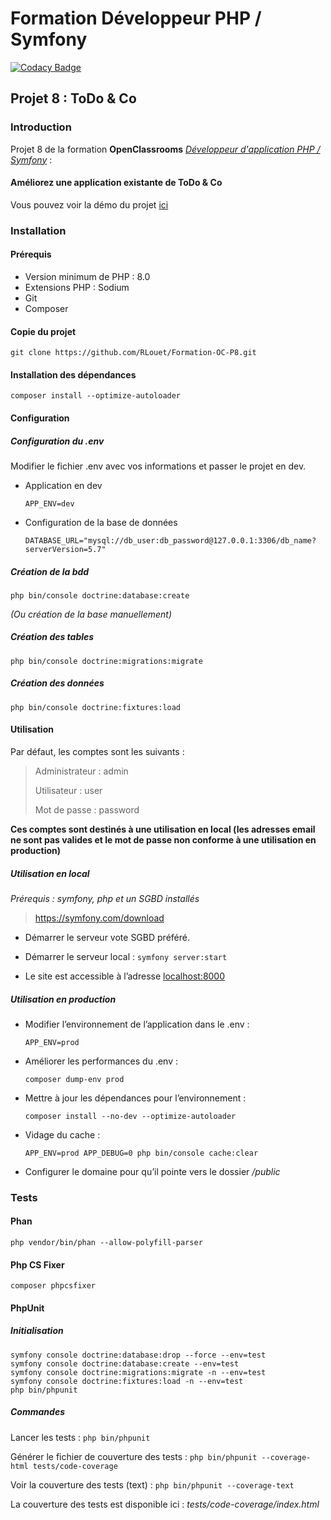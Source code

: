 # Formation Développeur PHP / Symfony
[![Codacy Badge](https://app.codacy.com/project/badge/Grade/c97b12733e3244aea0bad56e468600b3)](https://www.codacy.com/gh/RLouet/Formation-OC-P8/dashboard?utm_source=github.com&amp;utm_medium=referral&amp;utm_content=RLouet/Formation-OC-P8&amp;utm_campaign=Badge_Grade)

## Projet 8 : ToDo & Co

### Introduction
Projet 8 de la formation **OpenClassrooms** [*Développeur d'application PHP / Symfony*](https://openclassrooms.com/fr/paths/59-developpeur-dapplication-php-symfony) :

#### Améliorez une application existante de ToDo & Co

Vous pouvez voir la démo du projet [ici](https://todo-and-co.romainlouet.fr/)

### Installation

#### Prérequis
*   Version minimum de PHP : 8.0
*   Extensions PHP : Sodium
*   Git
*   Composer

#### Copie du projet
`git clone https://github.com/RLouet/Formation-OC-P8.git`

#### Installation des dépendances
`composer install --optimize-autoloader`

#### Configuration

##### Configuration du .env
Modifier le fichier .env avec vos informations et passer le projet en dev.
*   Application en dev

    `APP_ENV=dev`

*   Configuration de la base de données

    `DATABASE_URL="mysql://db_user:db_password@127.0.0.1:3306/db_name?serverVersion=5.7"`

##### Création de la bdd
`php bin/console doctrine:database:create`

*(Ou création de la base manuellement)*

##### Création des tables

`php bin/console doctrine:migrations:migrate`

##### Création des données
`php bin/console doctrine:fixtures:load`

#### Utilisation
Par défaut, les comptes sont les suivants :

> Administrateur : admin
> 
> Utilisateur : user
>
> Mot de passe : password

**Ces comptes sont destinés à une utilisation en local (les adresses email ne sont pas valides et le mot de passe non conforme à une utilisation en production)**

##### Utilisation en local
*Prérequis : symfony, php et un SGBD installés*
> https://symfony.com/download
*   Démarrer le serveur vote SGBD préféré.

*   Démarrer le serveur local :
`symfony server:start`

*   Le site est accessible à l’adresse <localhost:8000>

##### Utilisation en production
*   Modifier l’environnement de l’application dans le .env :

    `APP_ENV=prod`

*   Améliorer les performances du .env :

    `composer dump-env prod`

*   Mettre à jour les dépendances pour l’environnement :

    `composer install --no-dev --optimize-autoloader`

*   Vidage du cache :

    `APP_ENV=prod APP_DEBUG=0 php bin/console cache:clear`

*   Configurer le domaine pour qu’il pointe vers le dossier */public*

### Tests

#### Phan

`php vendor/bin/phan --allow-polyfill-parser`

#### Php CS Fixer

`composer phpcsfixer` 

#### PhpUnit

##### Initialisation
```console
symfony console doctrine:database:drop --force --env=test
symfony console doctrine:database:create --env=test
symfony console doctrine:migrations:migrate -n --env=test
symfony console doctrine:fixtures:load -n --env=test
php bin/phpunit
```

##### Commandes

Lancer les tests : `php bin/phpunit`

Générer le fichier de couverture des tests : `php bin/phpunit --coverage-html tests/code-coverage`

Voir la couverture des tests (text) : `php bin/phpunit --coverage-text`

La couverture des tests est disponible ici : *tests/code-coverage/index.html*